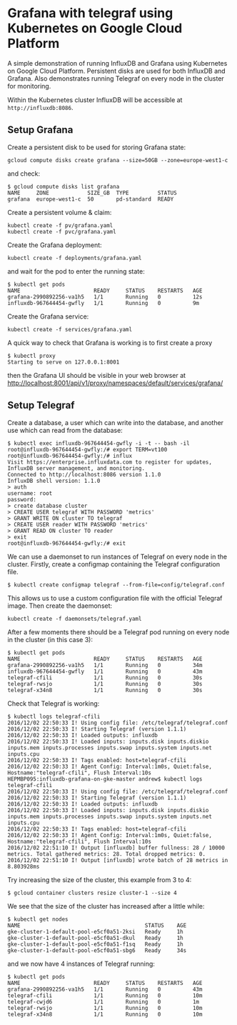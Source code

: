 # Grafana with telegraf using Kubernetes on Google Cloud Platform

A simple demonstration of running InfluxDB and Grafana using Kubernetes on Google Cloud Platform. Persistent disks are used for both InfluxDB and Grafana. Also demonstrates running Telegraf on every node in the cluster for monitoring.

Within the Kubernetes cluster InfluxDB will be accessible at `http://influxdb:8086`.

## Setup Grafana
Create a persistent disk to be used for storing Grafana state:
```
gcloud compute disks create grafana --size=50GB --zone=europe-west1-c
```
and check:
```
$ gcloud compute disks list grafana
NAME     ZONE            SIZE_GB  TYPE         STATUS
grafana  europe-west1-c  50       pd-standard  READY
```
Create a persistent volume & claim:
```
kubectl create -f pv/grafana.yaml
kubectl create -f pvc/grafana.yaml
```
Create the Grafana deployment:
```
kubectl create -f deployments/grafana.yaml
```
and wait for the pod to enter the running state:
```
$ kubectl get pods
NAME                       READY     STATUS    RESTARTS   AGE
grafana-2990892256-va1h5   1/1       Running   0          12s
influxdb-967644454-gwfly   1/1       Running   0          9m
```
Create the Grafana service:
```
kubectl create -f services/grafana.yaml
```
A quick way to check that Grafana is working is to first create a proxy
```
$ kubectl proxy
Starting to serve on 127.0.0.1:8001
```
then the Grafana UI should be visible in your web browser at <http://localhost:8001/api/v1/proxy/namespaces/default/services/grafana/>

## Setup Telegraf
Create a database, a user which can write into the database, and another use which can read from the database:
```
$ kubectl exec influxdb-967644454-gwfly -i -t -- bash -il
root@influxdb-967644454-gwfly:/# export TERM=vt100
root@influxdb-967644454-gwfly:/# influx
Visit https://enterprise.influxdata.com to register for updates, InfluxDB server management, and monitoring.
Connected to http://localhost:8086 version 1.1.0
InfluxDB shell version: 1.1.0
> auth
username: root
password:
> create database cluster
> CREATE USER telegraf WITH PASSWORD 'metrics'
> GRANT WRITE ON cluster TO telegraf
> CREATE USER reader WITH PASSWORD 'metrics'
> GRANT READ ON cluster TO reader
> exit
root@influxdb-967644454-gwfly:/# exit
```
We can use a daemonset to run instances of Telegraf on every node in the cluster. Firstly, create a configmap containing the Telegraf configuration file.
```
$ kubectl create configmap telegraf --from-file=config/telegraf.conf
```
This allows us to use a custom configuration file with the official Telegraf image. Then create the daemonset:
```
kubectl create -f daemonsets/telegraf.yaml
```
After a few moments there should be a Telegraf pod running on every node in the cluster (in this case 3):
```
$ kubectl get pods
NAME                       READY     STATUS    RESTARTS   AGE
grafana-2990892256-va1h5   1/1       Running   0          34m
influxdb-967644454-gwfly   1/1       Running   0          43m
telegraf-cfili             1/1       Running   0          30s
telegraf-rwsjo             1/1       Running   0          30s
telegraf-x34n8             1/1       Running   0          30s
```
Check that Telegraf is working:
```
$ kubectl logs telegraf-cfili
2016/12/02 22:50:33 I! Using config file: /etc/telegraf/telegraf.conf
2016/12/02 22:50:33 I! Starting Telegraf (version 1.1.1)
2016/12/02 22:50:33 I! Loaded outputs: influxdb
2016/12/02 22:50:33 I! Loaded inputs: inputs.disk inputs.diskio inputs.mem inputs.processes inputs.swap inputs.system inputs.net inputs.cpu
2016/12/02 22:50:33 I! Tags enabled: host=telegraf-cfili
2016/12/02 22:50:33 I! Agent Config: Interval:1m0s, Quiet:false, Hostname:"telegraf-cfili", Flush Interval:10s
HEPMBP095:influxdb-grafana-on-gke-master andrew$ kubectl logs telegraf-cfili
2016/12/02 22:50:33 I! Using config file: /etc/telegraf/telegraf.conf
2016/12/02 22:50:33 I! Starting Telegraf (version 1.1.1)
2016/12/02 22:50:33 I! Loaded outputs: influxdb
2016/12/02 22:50:33 I! Loaded inputs: inputs.disk inputs.diskio inputs.mem inputs.processes inputs.swap inputs.system inputs.net inputs.cpu
2016/12/02 22:50:33 I! Tags enabled: host=telegraf-cfili
2016/12/02 22:50:33 I! Agent Config: Interval:1m0s, Quiet:false, Hostname:"telegraf-cfili", Flush Interval:10s
2016/12/02 22:51:10 I! Output [influxdb] buffer fullness: 28 / 10000 metrics. Total gathered metrics: 28. Total dropped metrics: 0.
2016/12/02 22:51:10 I! Output [influxdb] wrote batch of 28 metrics in 8.803928ms
```
Try increasing the size of the cluster, this example from 3 to 4:
```
$ gcloud container clusters resize cluster-1 --size 4
```
We see that the size of the cluster has increased after a little while:
```
$ kubectl get nodes
NAME                                       STATUS    AGE
gke-cluster-1-default-pool-e5cf0a51-2ksi   Ready     1h
gke-cluster-1-default-pool-e5cf0a51-dkul   Ready     1h
gke-cluster-1-default-pool-e5cf0a51-f1sq   Ready     1h
gke-cluster-1-default-pool-e5cf0a51-sbg6   Ready     34s
```
and we now have 4 instances of Telegraf running:
```
$ kubectl get pods
NAME                       READY     STATUS    RESTARTS   AGE
grafana-2990892256-va1h5   1/1       Running   0          43m
telegraf-cfili             1/1       Running   0          10m
telegraf-cwjd6             1/1       Running   0          1m
telegraf-rwsjo             1/1       Running   0          10m
telegraf-x34n8             1/1       Running   0          10m
```
